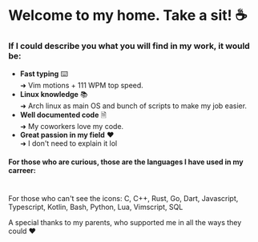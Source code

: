 # Welcome to my home. Take a sit! ☕

### If I could describe you what you will find in my work, it would be:

- **Fast typing** ⌨️  
➜ Vim motions + 111 WPM top speed.
- **Linux knowledge** 📚  
➜ Arch linux as main OS and bunch of scripts to make my job easier.
- **Well documented code** 🗎  
➜ My coworkers love my code.
- **Great passion in my field** ❤️  
➜ I don't need to explain it lol

#### For those who are curious, those are the languages I have used in my carreer:

<link rel="stylesheet" href="https://cdn.jsdelivr.net/gh/devicons/devicon@v2.15.1/devicon.min.css">

# <i class="devicon-c-plain"></i> <i class="devicon-cplusplus-plain"></i> <i class="devicon-rust-plain"></i> <i class="devicon-go-original-wordmark"></i> <i class="devicon-dart-plain-wordmark"></i> <i class="devicon-javascript-plain"></i> <i class="devicon-typescript-plain"></i> <i class="devicon-kotlin-plain"></i> <i class="devicon-bash-plain"></i> <i class="devicon-python-plain"></i> <i class="devicon-lua-plain"></i> <i class="devicon-vim-plain"></i> <i class="devicon-postgresql-plain"></i>
For those who can't see the icons: C, C++, Rust, Go, Dart, Javascript, Typescript, Kotlin, Bash, Python, Lua, Vimscript, SQL

A special thanks to my parents, who supported me in all the ways they could ❤️ 
